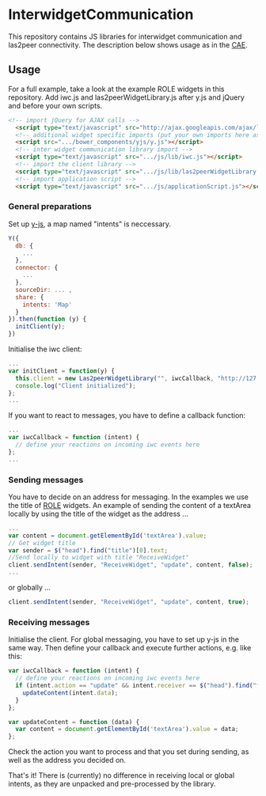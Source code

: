 # InterwidgetCommunication
This repository contains JS libraries for interwidget communication and las2peer connectivity. The description below shows usage as in the [CAE](https://github.com/rwth-acis/CAE-Model-Persistence-Service/wiki).

## Usage
For a full example, take a look at the example ROLE widgets in this repository.
Add iwc.js and las2peerWidgetLibrary.js after y.js and jQuery and before your own scripts.
```html
<!-- import jQuery for AJAX calls -->
  <script type="text/javascript" src="http://ajax.googleapis.com/ajax/libs/jquery/2.1.1/jquery.min.js"></script>
  <!-- additional widget specific imports (put your own imports here as well) -->
  <script src=".../bower_components/yjs/y.js"></script>
  <!-- inter widget communication library import -->
  <script type="text/javascript" src=".../js/lib/iwc.js"></script>
  <!-- import the client library -->
  <script type="text/javascript" src=".../js/lib/las2peerWidgetLibrary.js"></script>
  <!-- import application script -->
  <script type="text/javascript" src=".../js/applicationScript.js"></script>
```

### General preparations
Set up [y-js](https://github.com/y-js/yjs), a map named "intents" is neccessary.
```javascript
Y({
  db: {
    ...
  },
  connector: {
    ...
  },
  sourceDir: ... ,
  share: {
    intents: 'Map'
  }
}).then(function (y) {
  initClient(y);
})
```

Initialise the iwc client:
```javascript
...
var initClient = function(y) {
  this.client = new Las2peerWidgetLibrary("", iwcCallback, "http://127.0.0.1:8073", y);
  console.log("Client initialized");
};
...
```

If you want to react to messages, you have to define a callback function:
```javascript
...
var iwcCallback = function (intent) {
  // define your reactions on incoming iwc events here 
};
...
```

### Sending messages
You have to decide on an address for messaging. In the examples we use the title of [ROLE](https://github.com/rwth-acis/ROLE-SDK) widgets.
An example of sending the content of a textArea locally by using the title of the widget as the address ...
```javascript
...
var content = document.getElementById('textArea').value;
// Get widget title
var sender = $("head").find("title")[0].text;
//Send locally to widget with title "ReceiveWidget"
client.sendIntent(sender, "ReceiveWidget", "update", content, false);
...
```

or globally ...
```javascript
client.sendIntent(sender, "ReceiveWidget", "update", content, true);
```

### Receiving messages
Initialise the client.
For global messaging, you have to set up y-js in the same way. 
Then define your callback and execute further actions, e.g. like this:
```javascript
var iwcCallback = function (intent) {
  // define your reactions on incoming iwc events here 
  if (intent.action == "update" && intent.receiver == $("head").find("title")[0].text) {
    updateContent(intent.data);
  }
};

var updateContent = function (data) {
  var content = document.getElementById('textArea').value = data;
};
```
Check the action you want to process and that you set during sending, as well as the address you decided on.

That's it! There is (currently) no difference in receiving local or global intents, as they are unpacked and pre-processed by the library.
